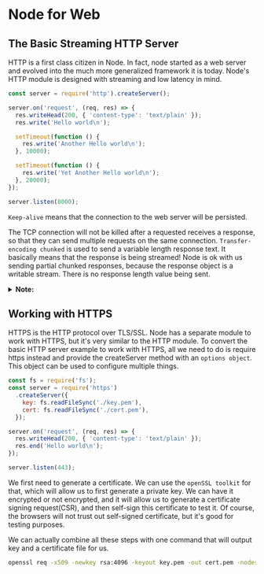 # Node for Web

## The Basic Streaming HTTP Server
HTTP is a first class citizen in Node. In fact, node started as a web server and evolved into the much more generalized framework it is today.
Node's HTTP module is designed with streaming and low latency in mind.

```javascript
const server = require('http').createServer();

server.on('request', (req, res) => {
  res.writeHead(200, { 'content-type': 'text/plain' });
  res.write('Hello world\n');

  setTimeout(function () {
    res.write('Another Hello world\n');
  }, 10000);

  setTimeout(function () {
    res.write('Yet Another Hello world\n');
  }, 20000);
});

server.listen(8000);
```

`Keep-alive` means that the connection to the web server will be persisted.

The TCP connection will not be killed after a requested receives a response, so that they can send multiple requests on the same connection.
`Transfer-encoding chunked` is used to send a variable length response text. It basically means that the response is being streamed! Node is ok with us sending partial chunked responses, because the response object is a writable stream. There is no response length value being sent.

<details><summary><b>Note:</b></summary>
<p>
However, that terminating the response object with a call to the end method is not optional, you have to do it every request. If you don't, the request will timeout after the default timeout period, which is set to two minutes.
</p>
</details>

## Working with HTTPS
HTTPS is the HTTP protocol over TLS/SSL. Node has a separate module to work with HTTPS, but it's very similar to the HTTP module. To convert the basic HTTP server example to work with HTTPS, all we need to do is require https instead and provide the createServer method with an `options object`. This object can be used to configure multiple things. 

```javascript
const fs = require('fs');
const server = require('https')
  .createServer({
    key: fs.readFileSync('./key.pem'),
    cert: fs.readFileSync('./cert.pem'),
  });

server.on('request', (req, res) => {
  res.writeHead(200, { 'content-type': 'text/plain' });
  res.end('Hello world\n');
});

server.listen(443);
```
We first need to generate a certificate. We can use the `openSSL toolkit` for that, which will allow us to first generate a private key. We can have it encrypted or not encrypted, and it will allow us to generate a certificate signing request(CSR), and then self-sign this certificate to test it. Of course, the browsers will not trust out self-signed certificate, but it's good for testing purposes.

We can actually combine all these steps with one command that will output key and a certificate file for us.
```bash
openssl req -x509 -newkey rsa:4096 -keyout key.pem -out cert.pem -nodes
```